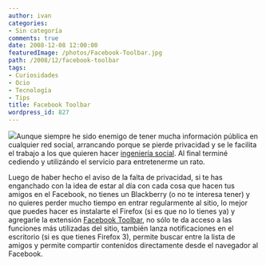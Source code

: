 ```yaml
---
author: ivan
categories:
- Sin categoría
comments: true
date: 2008-12-08 12:00:00
featuredImage: /photos/Facebook-Toolbar.jpg
path: /2008/12/facebook-toolbar
tags:
- Curiosidades
- Ocio
- Tecnología
- Tips
title: Facebook Toolbar
wordpress_id: 827
---
```


[![](/photos/Facebook-Toolbar.jpg)](https://3.bp.blogspot.com/_T2UWuNJg3dQ/STy_FgIabDI/AAAAAAAABOA/lhlqK8DaQ38/s1600-h/Facebook+Toolbar.jpg)Aunque siempre he sido enemigo de tener mucha información pública en cualquier red social, arrancando porque se pierde privacidad y se le facilita el trabajo a los que quieren hacer [ingeniería social](https://es.wikipedia.org/wiki/Ingenier%C3%ADa_social_%28seguridad_inform%C3%A1tica%29). Al final terminé cediendo y utilizándo el servicio para entretenerme un rato.

Luego de haber hecho el aviso de la falta de privacidad, si te has enganchado con la idea de estar al día con cada cosa que hacen tus amigos en el Facebook, no tienes un Blackberry (o no te interesa tener) y no quieres perder mucho tiempo en entrar regularmente al sitio, lo mejor que puedes hacer es instalarte el Firefox (si es que no lo tienes ya) y agregarle la extensión [Facebook Toolbar](https://developers.facebook.com/toolbar/), no sólo te da acceso a las funciones más utilizadas del sitio, también lanza notificaciones en el escritorio (si es que tienes Firefox 3), permite buscar entre la lista de amigos y permite compartir contenidos directamente desde el navegador al Facebook.
